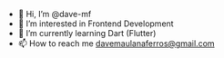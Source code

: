 - 👋 Hi, I’m @dave-mf
- 👀 I’m interested in Frontend Development
- 🌱 I’m currently learning Dart (Flutter)
- 📫 How to reach me davemaulanaferros@gmail.com

<!---
dave-mf/dave-mf is a ✨ special ✨ repository because its `README.md` (this file) appears on your GitHub profile.
You can click the Preview link to take a look at your changes.
--->
